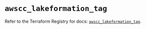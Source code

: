 # `awscc_lakeformation_tag`

Refer to the Terraform Registry for docs: [`awscc_lakeformation_tag`](https://registry.terraform.io/providers/hashicorp/awscc/0.70.0/docs/resources/lakeformation_tag).
